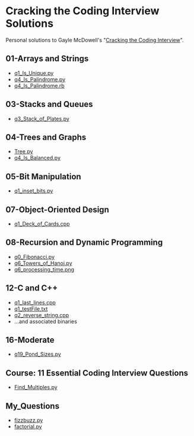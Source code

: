 # Cracking the Coding Interview Solutions

Personal solutions to Gayle McDowell's "[Cracking the Coding Interview](https://www.amazon.com/Cracking-Coding-Interview-Programming-Questions/dp/098478280X)".

## 01-Arrays and Strings

- [q1_Is_Unique.py](https://github.com/t-eckert/ctci_solutions/blob/master/01-Arrays%20and%20Strings/q1_Is_Unique.py)
- [q4_Is_Palindrome.py](https://github.com/t-eckert/ctci_solutions/blob/master/01-Arrays%20and%20Strings/q4_Is_Palindrome.py)
- [q4_Is_Palindrome.rb](https://github.com/t-eckert/ctci_solutions/blob/master/01-Arrays%20and%20Strings/q4_Is_Palindrome.rb)

## 03-Stacks and Queues

- [q3_Stack_of_Plates.py](https://github.com/t-eckert/ctci_solutions/blob/master/03-Stacks%20and%20Queues/q3_Stack_of_Plates.py)

## 04-Trees and Graphs

- [Tree.py](https://github.com/t-eckert/ctci_solutions/blob/master/04-Trees%20and%20Graphs/Tree.py)
- [q4_Is_Balanced.py](https://github.com/t-eckert/ctci_solutions/blob/master/04-Trees%20and%20Graphs/q4_Is_Balanced.py)

## 05-Bit Manipulation

- [q1_inset_bits.py](https://github.com/t-eckert/ctci_solutions/blob/master/05-Bit%20Manipulation/q1_inset_bits.py)

## 07-Object-Oriented Design

- [q1_Deck_of_Cards.cpp](https://github.com/t-eckert/ctci_solutions/blob/master/07-Object-Oriented%20Design/q1_Deck_of_Cards.cpp)

## 08-Recursion and Dynamic Programming

- [q0_Fibonacci.py](https://github.com/t-eckert/ctci_solutions/blob/master/08-Recursion%20and%20Dynamic%20Programming/q0_Fibonacci.py)
- [q6_Towers_of_Hanoi.py](https://github.com/t-eckert/ctci_solutions/blob/master/08-Recursion%20and%20Dynamic%20Programming/q6_Towers_of_Hanoi.py)
- [q6_processing_time.png](https://github.com/t-eckert/ctci_solutions/blob/master/08-Recursion%20and%20Dynamic%20Programming/q6_processing_time.png)

## 12-C and C++

- [q1_last_lines.cpp](https://github.com/t-eckert/ctci_solutions/blob/master/12-C%20and%20C++/q1_last_lines.cpp)
- [q1_testFile.txt](https://github.com/t-eckert/ctci_solutions/blob/master/12-C%20and%20C++/q1_testFile.txt)
- [q2_reverse_string.cpp](https://github.com/t-eckert/ctci_solutions/blob/master/12-C%20and%20C++/q1_reverse_string.cpp)
- ...and associated binaries

## 16-Moderate

- [q19_Pond_Sizes.py](https://github.com/t-eckert/ctci_solutions/blob/master/16-Moderate/q19_Pond_Sizes.py)

## Course: 11 Essential Coding Interview Questions

- [Find_Multiples.py](https://github.com/t-eckert/ctci_solutions/blob/master/Course:%2011%20Essential%20Coding%20Interview%20Questions/Find_Multiples.py)

## My_Questions

- [fizzbuzz.py](https://github.com/t-eckert/ctci_solutions/blob/master/My_Questions/fizzbuzz.py)
- [factorial.py](https://github.com/t-eckert/ctci_solutions/blob/master/My_Questions/factorial.py)